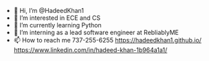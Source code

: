 - 👋 Hi, I’m @HadeedKhan1
- 👀 I’m interested in ECE and CS
- 🌱 I’m currently learning Python
- 💞️ I’m interning as a lead software engineer at RebliablyME
- 📫 How to reach me 737-255-6255
https://hadeedkhan1.github.io/
https://www.linkedin.com/in/hadeed-khan-1b964a1a1/ 
<!---
HadeedKhan1/HadeedKhan1 is a ✨ special ✨ repository because its `README.md` (this file) appears on your GitHub profile.
You can click the Preview link to take a look at your changes.
--->
